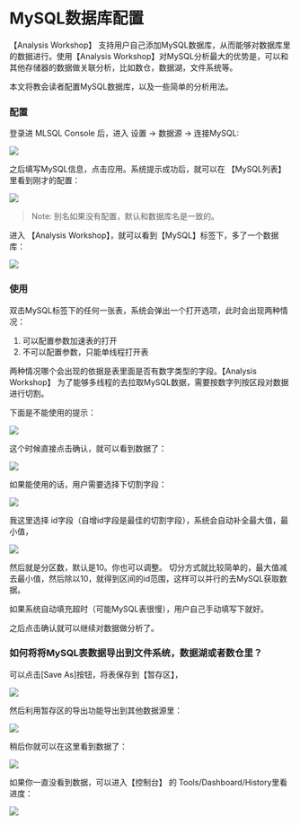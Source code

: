 # MySQL数据库配置
   
【Analysis Workshop】 支持用户自己添加MySQL数据库，从而能够对数据库里的数据进行。使用【Analysis Workshop】对MySQL分析最大的优势是，可以和其他存储器的数据做关联分析，比如数仓，数据湖，文件系统等。
   
   本文将教会读者配置MySQL数据库，以及一些简单的分析用法。
   
### 配置
   
   登录进 MLSQL Console 后，进入 设置 -> 数据源 -> 连接MySQL:
   
   ![](http://docs.mlsql.tech/upload_images/484df4ad-ab1c-4c93-a93c-886eacaf6a3f.png)

之后填写MySQL信息，点击应用。系统提示成功后，就可以在 【MySQL列表】里看到刚才的配置：

![](http://docs.mlsql.tech/upload_images/4b712597-e896-4793-941a-a99a762b9065.png)

> Note: 别名如果没有配置，默认和数据库名是一致的。

进入 【Analysis Workshop】，就可以看到【MySQL】标签下，多了一个数据库：

![](http://docs.mlsql.tech/upload_images/65f9d36d-13c8-45c3-9aa9-c8ebd3fad8c9.png)

### 使用

双击MySQL标签下的任何一张表，系统会弹出一个打开选项，此时会出现两种情况：

1. 可以配置参数加速表的打开
2. 不可以配置参数，只能单线程打开表

两种情况哪个会出现的依据是表里面是否有数字类型的字段。【Analysis Workshop】 为了能够多线程的去拉取MySQL数据，需要按数字列按区段对数据进行切割。

下面是不能使用的提示：

![](http://docs.mlsql.tech/upload_images/de773c66-365d-40f1-b7b4-1f5eddad7cda.png)

这个时候直接点击确认，就可以看到数据了：

![](http://docs.mlsql.tech/upload_images/aaed6d5c-de6b-408f-9e2b-0f8b5975bbec.png)

如果能使用的话，用户需要选择下切割字段：

![](http://docs.mlsql.tech/upload_images/d47e4fb8-4eb5-4214-ab50-1fcb057ef3d3.png)

我这里选择 id字段（自增id字段是最佳的切割字段），系统会自动补全最大值，最小值，

![](http://docs.mlsql.tech/upload_images/93838ac2-ea3b-4246-b838-4b543c4a2583.png)

然后就是分区数，默认是10。你也可以调整。 切分方式就比较简单的，最大值减去最小值，然后除以10，就得到区间的id范围，这样可以并行的去MySQL获取数据。

如果系统自动填充超时（可能MySQL表很慢），用户自己手动填写下就好。

之后点击确认就可以继续对数据做分析了。

### 如何将将MySQL表数据导出到文件系统，数据湖或者数仓里？

可以点击[Save As]按钮，将表保存到【暂存区】，

![](http://docs.mlsql.tech/upload_images/7187ddd6-7bf1-48c7-8caa-2e986d7d9d86.png)

然后利用暂存区的导出功能导出到其他数据源里：

![](http://docs.mlsql.tech/upload_images/c4dba086-5303-47ba-af40-31380801d621.png)

稍后你就可以在这里看到数据了：

![](http://docs.mlsql.tech/upload_images/4d566076-2c1d-428e-8fa3-7a9baacc5845.png)

如果你一直没看到数据，可以进入【控制台】 的 Tools/Dashboard/History里看进度：

![](http://docs.mlsql.tech/upload_images/b80df27d-9e91-4e97-9f70-9238aa8bfcfc.png)



